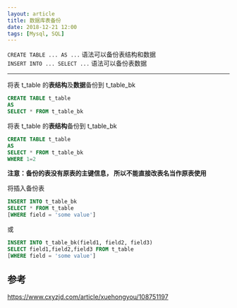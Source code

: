```yaml
---
layout: article
title: 数据库表备份
date: 2018-12-21 12:00
tags: [Mysql, SQL]
---
```


`CREATE TABLE ... AS ...` 语法可以备份表结构和数据  
`INSERT INTO ... SELECT ...` 语法可以备份表数据

---

将表 t_table 的**表结构**及**数据**备份到 t_table_bk
```sql
CREATE TABLE t_table
AS
SELECT * FROM t_table_bk
```

将表 t_table 的**表结构**备份到 t_table_bk
```sql
CREATE TABLE t_table
AS
SELECT * FROM t_table_bk
WHERE 1=2
```
**注意：备份的表没有原表的主键信息， 所以不能直接改表名当作原表使用**

将插入备份表
```sql
INSERT INTO t_table_bk
SELECT * FROM t_table
[WHERE field = 'some value']
```
或
```sql
INSERT INTO t_table_bk(field1, field2, field3)
SELECT field1,field2,field3 FROM t_table
[WHERE field = 'some value']
```

## 参考
https://www.cxyzjd.com/article/xuehongyou/108751197
